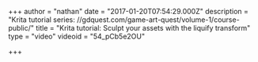 +++
author = "nathan"
date = "2017-01-20T07:54:29.000Z"
description = "Krita tutorial series: //gdquest.com/game-art-quest/volume-1/course-public/"
title = "Krita tutorial: Sculpt your assets with the liquify transform"
type = "video"
videoid = "54_pCb5e2OU"

+++

